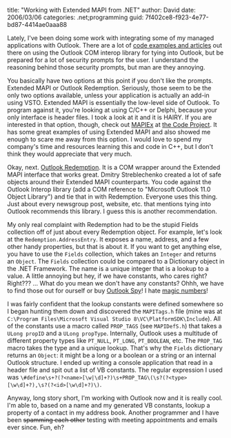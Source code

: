 
title: "Working with Extended MAPI from .NET"
author: David
date: 2006/03/06
categories: .net;programming
guid: 7f402ce8-f923-4e77-bd87-4414ae0aaa88

Lately, I've been doing some work with integrating some of my managed applications with Outlook. There are a lot of [code examples and articles](http://msdn.microsoft.com/library/default.asp?url=/library/en-us/odc_ol2003_ta/html/odc_OLOMwVBNET.asp) out there on using the Outlook COM interop library for tying into Outlook, but be prepared for a lot of security prompts for the user. I understand the reasoning behind those security prompts, but man are they annoying.

You basically have two options at this point if you don't like the prompts. Extended MAPI or Outlook Redemption. Seriously, those seem to be the only two options available, unless your application is actually an add-in using VSTO. Extended MAPI is essentially the low-level side of Outlook. To program against it, you're looking at using C/C++ or Delphi, because your only interface is header files. I took a look at it and it is HAIRY. If you are interested in that option, though, check out [MAPIEx](http://www.codeproject.com/internet/CMapiEx.asp) at [the Code Project](http://www.codeproject.com/). It has some great examples of using Extended MAPI and also showed me enough to scare me away from this option. I would love to spend my company's time and resources learning this and code in C++, but I don't think they would appreciate that very much.

Okay, next. [Outlook Redemption](http://www.dimastr.com/redemption/). It is a COM wrapper around the Extended MAPI interface that works great. Dmitry Streblechenko created a lot of safe objects around their Extended MAPI counterparts. You code against the Outlook Interop library (add a COM reference to "Microsoft Outlook 11.0 Object Library") and tie that in with Redemption. Everyone uses this thing. Just about every newsgroup post, website, etc. that mentions tying into Outlook recommends this library. I guess this is another recommendation. 

My only real complaint with Redemption had to be the stupid Fields collection off of just about every Redemption object. For example, let's look at the `Redemption.AddressEntry`. It exposes a name, address, and a few other handy properties, but that is about it. If you want to get anything else, you have to use the `Fields` collection, which takes an `Integer` and returns an `Object`. The `Fields` collection could be compared to a Dictionary object in the .NET Framework. The name is a unique integer that is a lookup to a value. A little annoying but hey, if we have constants, who cares right? Right??? ... What do you mean we don't have any constants? Ohhh, we have to find those out for ourself or buy [Outlook Spy](http://www.dimastr.com/outspy/)! I hate [magic numbers](http://en.wikipedia.org/wiki/Magic_number_%28programming%29)! 

I was fairly confident that the lookup constants were defined somewhere so I began hunting them down and discovered the `MAPITags.h` file (mine was at `C:\Program Files\Microsoft Visual Studio 8\VC\PlatformSDK\Include`). All of the constants use a macro called `PROP_TAGS` (see `MAPIDefS.h`) that takes a `ULong propID` and a `ULong propType`. Internally, Outlook uses a multitude of different property types like `PT_NULL`, `PT_LONG`, `PT_BOOLEAN`, etc. The `PROP_TAG` macro takes the type and a unique lookup. That's why the `Fields` dictionary returns an `Object`: it might be a long or a boolean or a string or an internal Outlook structure. I ended up writing a console application that read in a header file and spit out a list of VB constants. The regular expression I used was `\#define\s+?(?<name>[\w|\d]+?)\s+PROP_TAG\(\s?(?<type>[\w\d]+?),\s?(?<id>[\w\d]+?)\)`.

Anyway, long story short, I'm working with Outlook now and it is really cool. I'm able to, based on a name and my generated VB constants, lookup a property of a contact in my address book. Another programmer and I have been <strike>spamming each other</strike> testing with meeting appointments and emails ever since. Fun, eh?

